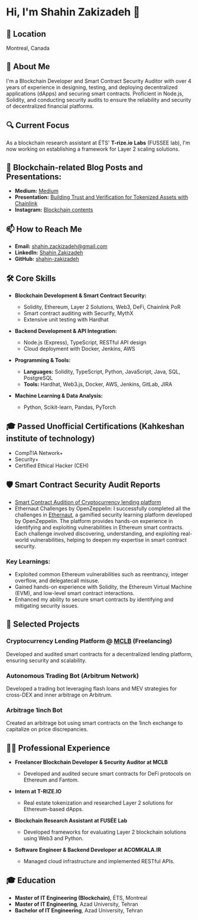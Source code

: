 # Hi, I'm Shahin Zakizadeh 👋

## 📍 Location
Montreal, Canada

## 🚀 About Me
I'm a Blockchain Developer and Smart Contract Security Auditor with over 4 years of experience in designing, testing, and deploying decentralized applications (dApps) and securing smart contracts. Proficient in Node.js, Solidity, and conducting security audits to ensure the reliability and security of decentralized financial platforms.

## 🔍 Current Focus
As a blockchain research assistant at ÉTS' **T-rize.io** **Labs** (FUSSEE lab), I'm now working on establishing a framework for Layer 2 scaling solutions.

## 📝 Blockchain-related Blog Posts and Presentations:
- **Medium:** [Medium](https://medium.com/@itmin3)
- **Presentation:** [Building Trust and Verification for Tokenized Assets with Chainlink](https://www.canva.com/design/DAGEr287Jew/P3No_s7sywuS2lIz9O5zXQ/view?utm_content=DAGEr287Jew&utm_campaign=designshare&utm_medium=link&utm_source=editor)
- **Instagram:** [Blockchain contents](https://www.instagram.com/shahin.zacki)
## 📫 How to Reach Me
- **Email:** [shahin.zackizadeh@gmail.com](mailto:shahin.zackizadeh@gmail.com)
- **LinkedIn:** [Shahin Zakizadeh](https://www.linkedin.com/in/shahin-zakizadeh/)
- **GitHub:** [shahin-zakizadeh](https://github.com/shahin-zakizadeh)

## 🛠 Core Skills
- **Blockchain Development & Smart Contract Security:**
  - Solidity, Ethereum, Layer 2 Solutions, Web3, DeFi, Chainlink PoR
  - Smart contract auditing with Securify, MythX
  - Extensive unit testing with Hardhat

- **Backend Development & API Integration:**
  - Node.js (Express), TypeScript, RESTful API design
  - Cloud deployment with Docker, Jenkins, AWS

- **Programming & Tools:**
  - **Languages:** Solidity, TypeScript, Python, JavaScript, Java, SQL, PostgreSQL
  - **Tools:** Hardhat, Web3.js, Docker, AWS, Jenkins, GitLab, JIRA

- **Machine Learning & Data Analysis:**
  - Python, Scikit-learn, Pandas, PyTorch

## 🎓 Passed Unofficial Certifications (Kahkeshan institute of technology)
- CompTIA Network+
- Security+
- Certified Ethical Hacker (CEH)

## 🛡️ Smart Contract Security Audit Reports
- [Smart Contract Audition of Cryptocurrency lending platform](https://github.com/shahin-zakizadeh/Audit-SmartContracts-CrytpoLending.git)
- Ethernaut Challenges by OpenZeppelin:
I successfully completed all the challenges in [Ethernaut](https://ethernaut.openzeppelin.com/), a gamified security learning platform developed by OpenZeppelin. The platform provides hands-on experience in identifying and exploiting vulnerabilities in Ethereum smart contracts. Each challenge involved discovering, understanding, and exploiting real-world vulnerabilities, helping to deepen my expertise in smart contract security.

### Key Learnings:
- Exploited common Ethereum vulnerabilities such as reentrancy, integer overflow, and delegatecall misuse.
- Gained hands-on experience with Solidity, the Ethereum Virtual Machine (EVM), and low-level smart contract interactions.
- Enhanced my ability to secure smart contracts by identifying and mitigating security issues.

## 🌟 Selected Projects
### Cryptocurrency Lending Platform @ [MCLB](https://mclb.org/) (Freelancing)
Developed and audited smart contracts for a decentralized lending platform, ensuring security and scalability.

### Autonomous Trading Bot (Arbitrum Network)
Developed a trading bot leveraging flash loans and MEV strategies for cross-DEX and inner arbitrage on Arbitrum.

### Arbitrage 1inch Bot
Created an arbitrage bot using smart contracts on the 1inch exchange to capitalize on price discrepancies.

## 👨‍💻 Professional Experience
- **Freelancer Blockchain Developer & Security Auditor at MCLB**
  - Developed and audited secure smart contracts for DeFi protocols on Ethereum and Fantom.

- **Intern at T-RIZE.IO**
  - Real estate tokenization and researched Layer 2 solutions for Ethereum-based dApps.

- **Blockchain Research Assistant at FUSÉE Lab**
  - Developed frameworks for evaluating Layer 2 blockchain solutions using Web3 and Python.

- **Software Engineer & Backend Developer at ACOMKALA.IR**
  - Managed cloud infrastructure and implemented RESTful APIs.

## 🎓 Education
- **Master of IT Engineering (Blockchain)**, ÉTS, Montreal
- **Master of IT Engineering**, Azad University, Tehran
- **Bachelor of IT Engineering**, Azad University, Tehran
